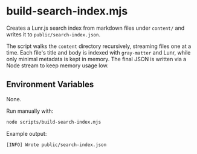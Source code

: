 # build-search-index.mjs

Creates a Lunr.js search index from markdown files under `content/` and writes it to `public/search-index.json`.

The script walks the `content` directory recursively, streaming files one at a time. Each file's title and body is indexed with `gray-matter` and Lunr, while only minimal metadata is kept in memory. The final JSON is written via a Node stream to keep memory usage low.

## Environment Variables

None.

Run manually with:

```bash
node scripts/build-search-index.mjs
```

Example output:

```text
[INFO] Wrote public/search-index.json
```
